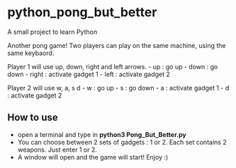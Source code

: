 # python_pong_but_better
A small project to learn Python

Another pong game!
Two players can play on the same machine, using the same keybaord.

Player 1 will use up, down, right and left arrows.
	- up  : go up
	- down : go down
	- right : activate gadget 1
	- left : activate gadget 2

Player 2 will use w, a, s d
	- w : go up
	- s : go down
	- a : activate gadget 1
	- d : activate gadget 2


## How to use

- open a terminal and type in **python3 Pong_But_Better.py**
- You can choose between 2 sets of gadgets : 1 or 2. Each set contains 2 weapons. Just enter 1 or 2.
- A window will open and the game will start! Enjoy :) 